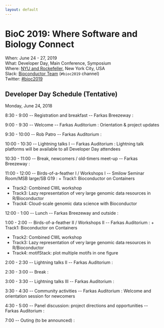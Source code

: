 ```yaml
---
layout: default
---
```

# BioC 2019: Where Software and Biology Connect

When: June 24 - 27, 2019<br />
What: Developer Day, Main Conference, Symposium<br />
Where: [NYU and Rockefeller][venue], New York City, USA<br />
Slack: [Bioconductor Team][] (`#bioc2019` channel)<br />
Twitter: [#bioc2019][tweet]<br />

[tweet]: https://twitter.com/hashtag/bioc2019?f=tweets
[venue]: ./travel-accommodations
[Bioconductor Team]: https://bioc-community.herokuapp.com/

## Developer Day Schedule (Tentative)

Monday, June 24, 2018

8:30 - 9:00 -- Registration and breakfast -- Farkas Breezeway
: 

9:00 - 9:30 -- Welcome -- Farkas Auditorium
: Orientation & project updates

9:30 - 10:00 -- Rob Patro -- Farkas Auditorium
: 

10:00 - 10:30 -- Lightning talks I -- Farkas Auditorium
: Lightning talk platforms will be available to all
  Developer Day attendees

10:30 - 11:00 -- Break, newcomers / old-timers meet-up -- Farkas Breezeway
: 

11:00 - 12:00 -- Birds-of-a-feather I / Workshops I -- Smilow Seminar Room/MSB large/SB G19
: + Track1: Bioconductor on Containers
  + Track2: Combined CWL workshop
  + Track3: Lazy representation of very large genomic data resources in R/Bioconductor
  + Track4: Cloud-scale genomic data science with Bioconductor

12:00 - 1:00 -- Lunch -- Farkas Breezeway and outside
: 

1:00 - 2:00 -- Birds-of-a-feather II / Workshops II  -- Farkas Auditorium
: + Track1: Bioconductor on Containers
  + Track2: Combined CWL workshop
  + Track3: Lazy representation of very large genomic data resources in R/Bioconductor
  + Track4: motifStack: plot multiple motifs in one figure


2:00 - 2:30 -- Lightning talks II  -- Farkas Auditorium
: 

2:30 - 3:00 -- Break
: 

3:00 - 3:30 -- Lightning talks III  -- Farkas Auditorium
: 

3:30 - 4:30 -- Community activities -- Farkas Auditorium
: Welcome and orientation session for newcomers

4:30 - 5:00 -- Panel discussion: project directions and opportunities -- Farkas Auditorium
: 

7:00 -- Outing (to be announced)
: 
